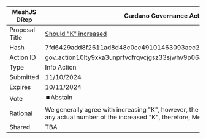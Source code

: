 |MeshJS DRep|Cardano Governance Actions|
|----------------|---------------------------|
|Proposal Title|[Should "K" increased](https://gov.tools/connected/governance_actions/7fd6429add8f2611ad8d48c0cc49101463093aec285faea402e8cfde78ea58d7#0)|
|Hash|7fd6429add8f2611ad8d48c0cc49101463093aec285faea402e8cfde78ea58d700|
|Action ID|gov_action10lty9xka3unprtvdfrqvcjgsz33sjwhv9p06afqzar8au782trtsq7dhd95|
|Type|Info Action|
|Submitted|11/10/2024|
|Expires|10/11/2024|
|Vote|⏹️Abstain|
|Rational|We generally agree with increasing "K", however, the info action does not proposes any actual number of the increased "K", therefore, Mesh votes "Abstain".|
|Shared|TBA|
